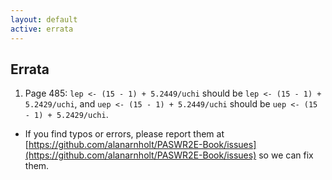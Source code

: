 ```yaml
---
layout: default
active: errata
---
```


<!-- Errata -->
<section>
  <div class="page-header" id="supplement">
    <h2>Errata</h2>
  </div>
  <div class="row">
    <div class="span10 offset1">
    <!-- Note that all Markdown content but be outdented, including the surrounding div -->
<div markdown="1">

1. Page 485: `lep <- (15 - 1) + 5.2449/uchi` should be `lep <- (15 - 1) + 5.2429/uchi`, and
`uep <- (15 - 1) + 5.2449/uchi` should be `uep <- (15 - 1) + 5.2429/uchi`.


* If you find typos or errors, please report them at [https://github.com/alanarnholt/PASWR2E-Book/issues](https://github.com/alanarnholt/PASWR2E-Book/issues) so we can fix them.


</div>
    </div>
  </div>
</section>
